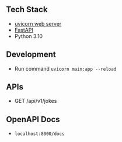 ## Tech Stack

- [uvicorn web server](https://www.uvicorn.org/)
- [FastAPI](https://fastapi.tiangolo.com/)
- Python 3.10

## Development

- Run command `uvicorn main:app --reload`

## APIs

- GET /api/v1/jokes

## OpenAPI Docs

- `localhost:8000/docs`
